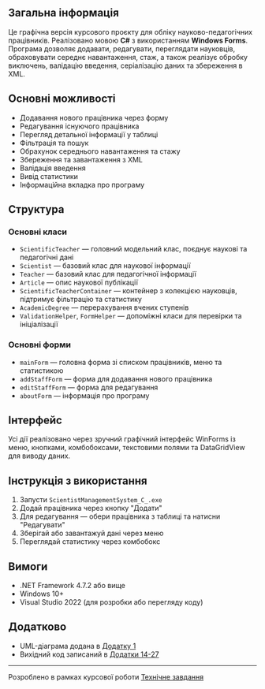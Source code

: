 
## Загальна інформація

Це графічна версія курсового проєкту для обліку науково-педагогічних працівників. Реалізовано мовою **C#** з використанням **Windows Forms**. Програма дозволяє додавати, редагувати, переглядати науковців, обраховувати середнє навантаження, стаж, а також реалізує обробку виключень, валідацію введення, серіалізацію даних та збереження в XML.

## Основні можливості
- Додавання нового працівника через форму
- Редагування існуючого працівника
- Перегляд детальної інформації у таблиці
- Фільтрація та пошук
- Обрахунок середнього навантаження та стажу
- Збереження та завантаження з XML
- Валідація введення
- Вивід статистики
- Інформаційна вкладка про програму

## Структура

### Основні класи

- `ScientificTeacher` — головний модельний клас, поєднує наукові та педагогічні дані
- `Scientist` — базовий клас для наукової інформації
- `Teacher` — базовий клас для педагогічної інформації
- `Article` — опис наукової публікації
- `ScientificTeacherContainer` — контейнер з колекцією науковців, підтримує фільтрацію та статистику
- `AcademicDegree` — перерахування вчених ступенів
- `ValidationHelper`, `FormHelper` — допоміжні класи для перевірки та ініціалізації

### Основні форми

- `mainForm` — головна форма зі списком працівників, меню та статистикою
- `addStaffForm` — форма для додавання нового працівника
- `editStaffForm` — форма для редагування
- `aboutForm` — інформація про програму

## Інтерфейс

Усі дії реалізовано через зручний графічний інтерфейс WinForms із меню, кнопками, комбобоксами, текстовими полями та DataGridView для виводу даних.

## Інструкція з використання

1. Запусти `ScientistManagementSystem_C_.exe`
2. Додай працівника через кнопку "Додати"
3. Для редагування — обери працівника з таблиці та натисни "Редагувати"
4. Зберігай або завантажуй дані через меню
5. Переглядай статистику через комбобокс

## Вимоги

- .NET Framework 4.7.2 або вище
- Windows 10+
- Visual Studio 2022 (для розробки або перегляду коду)

## Додатково
- UML-діаграма додана в [Додатку 1](https://drive.google.com/file/d/1dFEwmGiKhToCMxhO6o8F1pwcubKhzVdt/view?usp=sharing)
- Вихідний код записаний в [Додатки 14-27](https://drive.google.com/file/d/1dFEwmGiKhToCMxhO6o8F1pwcubKhzVdt/view?usp=sharing)
---

Розроблено в рамках курсової роботи [Технічне завдання](https://docs.google.com/document/d/1jyeA8Fzg7uDy3Ude4M6PUQb08Sw1dalJ/edit?usp=drive_link&ouid=113111089409960470576&rtpof=true&sd=true)
